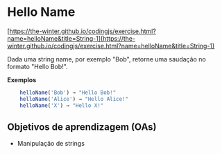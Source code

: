 # Hello Name

[https://the-winter.github.io/codingjs/exercise.html?name=helloName&title=String-1](https://the-winter.github.io/codingjs/exercise.html?name=helloName&title=String-1)

Dada uma string name, por exemplo "Bob", retorne uma saudação no formato "Hello Bob!".

__Exemplos__

```js
    helloName('Bob') → "Hello Bob!"
    helloName('Alice') → "Hello Alice!"
    helloName('X') → "Hello X!"
```

## Objetivos de aprendizagem (OAs)

- Manipulação de strings
